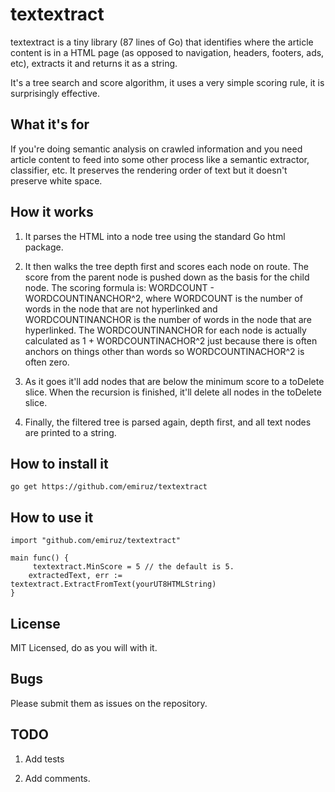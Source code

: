 # textextract

textextract is a tiny library (87 lines of Go) that identifies where the article content is in a HTML page (as opposed to navigation, headers, footers, ads, etc), extracts it and returns it as a string.

It's a tree search and score algorithm, it uses a very simple scoring rule, it is surprisingly effective.

## What it's for

If you're doing semantic analysis on crawled information and you need article content to feed into some other process like a semantic extractor, classifier, etc. It preserves the rendering order of text but it doesn't preserve white space.

## How it works

1. It parses the HTML into a node tree using the standard Go html package.

2. It then walks the tree depth first and scores each node on route. The score from the parent node is pushed down as the basis for the child node. The scoring formula is: WORDCOUNT - WORDCOUNTINANCHOR^2, where WORDCOUNT is the number of words in the node that are not hyperlinked and WORDCOUNTINANCHOR is the number of words in the node that are hyperlinked. The WORDCOUNTINANCHOR for each node is actually calculated as 1 + WORDCOUNTINACHOR^2 just because there is often anchors on things other than words so WORDCOUNTINACHOR^2 is often zero.

3. As it goes it'll add nodes that are below the minimum score to a toDelete slice. When the recursion is finished, it'll delete all nodes in the toDelete slice.

4. Finally, the filtered tree is parsed again, depth first, and all text nodes are printed to a string.

## How to install it

    go get https://github.com/emiruz/textextract

## How to use it

    import "github.com/emiruz/textextract"

    main func() {
    	 textextract.MinScore = 5 // the default is 5.
        extractedText, err := textextract.ExtractFromText(yourUT8HTMLString)
    }

## License

MIT Licensed, do as you will with it.

## Bugs

Please submit them as issues on the repository.

## TODO

1. Add tests

2. Add comments.
